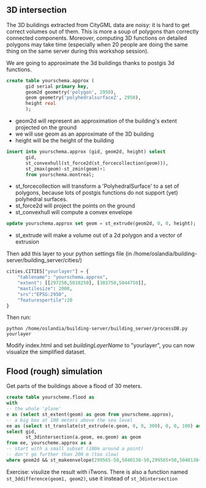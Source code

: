 ## 3D intersection

The 3D buildings extracted from CityGML data are noisy: it is hard to get correct volumes out of them. This is more a soup of polygons than correctly connected components.
Moreover, computing 3D functions on detailed polygons may take time (especially when 20 people are doing the same thing on the same server during this workshop session).

We are going to approximate the 3d buildings thanks to postgis 3d functions.

```sql
create table yourschema.approx (
       gid serial primary key,
       geom2d geometry('polygon', 2950),
       geom geometry('polyhedralsurfaceZ', 2950),
       height real
       );
```

* geom2d will represent an approximation of the building's extent projected on the ground
* we will use geom as an approximate of the 3D building
* height will be the height of the building

```sql
insert into yourschema.approx (gid, geom2d, height) select
       gid,
       st_convexhull(st_force2d(st_forcecollection(geom))),
       st_zmax(geom)-st_zmin(geom)+1
       from yourschema.montreal;
```

* st_forcecollection will transform a 'PolyhedralSurface' to a set of polygons, because lots of postgis functions do not support (yet) polyhedral surfaces.
* st_force2d will project the points on the ground
* st_convexhull will compute a convex envelope

```sql
update yourschema.approx set geom = st_extrude(geom2d, 0, 0, height);
```

* st_extrude will make a volume out of a 2d polygon and a vector of extrusion

Then add this layer to your python settings file (in /home/oslandia/building-server/building_server/cities/)

```python
cities.CITIES["yourlayer"] = {
    "tablename": "yourschema.approx",
    "extent": [[297250,5038250], [303750,5044750]],
    "maxtilesize": 2000,
    "srs":"EPSG:2950",
    "featurespertile":20
}
```

Then run:

`python /home/oslandia/building-server/building_server/processDB.py yourlayer`

Modify index.html and set *buildingLayerName* to "yourlayer", you can now visualize the simplified dataset.

## Flood (rough) simulation

Get parts of the buildings above a flood of 30 meters.

```sql
create table yourscheme.flood as
with
-- the whole 'plane'
e as (select st_extent(geom) as geom from yourscheme.approx),
-- a big box at 100 meters above the sea level
ee as (select st_translate(st_extrude(e.geom, 0, 0, 300), 0, 0, 100) as geom from e)
select gid,
       st_3dintersection(a.geom, ee.geom) as geom
from ee, yourscheme.approx as a
-- start with a small subset (100m around a point)
-- don't go further than 200 m (too slow)
where geom2d && st_makeenvelope(299565-50,5040138-50,299565+50,5040138+50);
```

Exercise: visulize the result with iTwons. There is also a function named `st_3ddifference(geom1, geom2)`, use it instead of `st_3dintersection`
